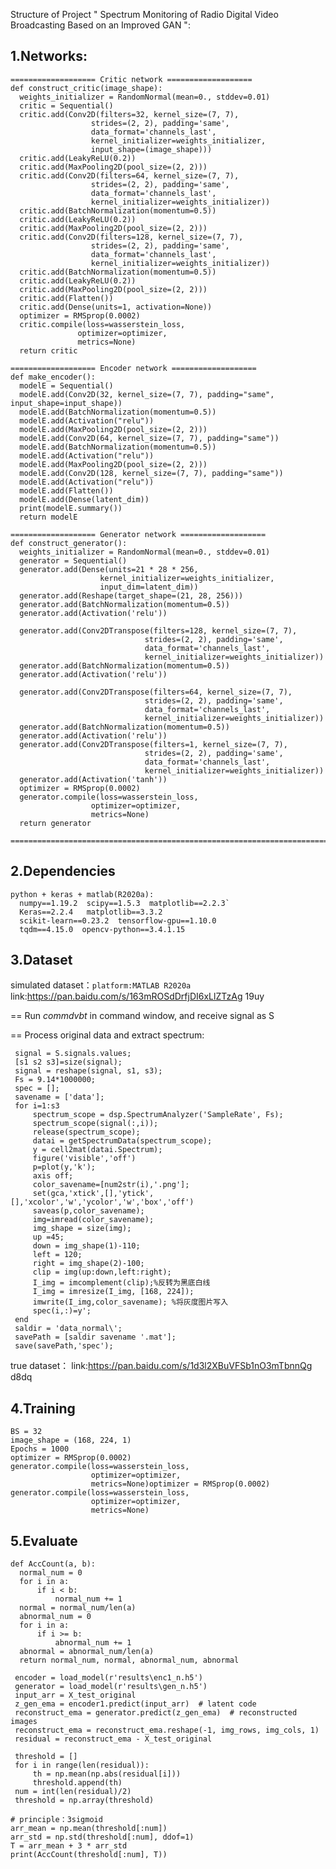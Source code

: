 Structure of Project " Spectrum Monitoring of Radio Digital Video Broadcasting Based on an Improved GAN ":

## 1.Networks:

    =================== Critic network ===================
    def construct_critic(image_shape):
      weights_initializer = RandomNormal(mean=0., stddev=0.01)
      critic = Sequential()
      critic.add(Conv2D(filters=32, kernel_size=(7, 7),
                      strides=(2, 2), padding='same',
                      data_format='channels_last',
                      kernel_initializer=weights_initializer,
                      input_shape=(image_shape)))
      critic.add(LeakyReLU(0.2))
      critic.add(MaxPooling2D(pool_size=(2, 2)))
      critic.add(Conv2D(filters=64, kernel_size=(7, 7),
                      strides=(2, 2), padding='same',
                      data_format='channels_last',
                      kernel_initializer=weights_initializer))
      critic.add(BatchNormalization(momentum=0.5))
      critic.add(LeakyReLU(0.2))
      critic.add(MaxPooling2D(pool_size=(2, 2)))
      critic.add(Conv2D(filters=128, kernel_size=(7, 7),
                      strides=(2, 2), padding='same',
                      data_format='channels_last',
                      kernel_initializer=weights_initializer))
      critic.add(BatchNormalization(momentum=0.5))
      critic.add(LeakyReLU(0.2))
      critic.add(MaxPooling2D(pool_size=(2, 2)))
      critic.add(Flatten())
      critic.add(Dense(units=1, activation=None))
      optimizer = RMSprop(0.0002)
      critic.compile(loss=wasserstein_loss,
                   optimizer=optimizer,
                   metrics=None)
      return critic
      
    =================== Encoder network ===================  
    def make_encoder():
      modelE = Sequential()
      modelE.add(Conv2D(32, kernel_size=(7, 7), padding="same", input_shape=input_shape))
      modelE.add(BatchNormalization(momentum=0.5))
      modelE.add(Activation("relu"))
      modelE.add(MaxPooling2D(pool_size=(2, 2)))
      modelE.add(Conv2D(64, kernel_size=(7, 7), padding="same"))
      modelE.add(BatchNormalization(momentum=0.5))
      modelE.add(Activation("relu"))
      modelE.add(MaxPooling2D(pool_size=(2, 2)))
      modelE.add(Conv2D(128, kernel_size=(7, 7), padding="same"))
      modelE.add(Activation("relu"))
      modelE.add(Flatten())
      modelE.add(Dense(latent_dim))
      print(modelE.summary())
      return modelE
        
    =================== Generator network ===================
    def construct_generator():
      weights_initializer = RandomNormal(mean=0., stddev=0.01)
      generator = Sequential()
      generator.add(Dense(units=21 * 28 * 256,
                        kernel_initializer=weights_initializer,
                        input_dim=latent_dim))
      generator.add(Reshape(target_shape=(21, 28, 256)))
      generator.add(BatchNormalization(momentum=0.5))
      generator.add(Activation('relu'))

      generator.add(Conv2DTranspose(filters=128, kernel_size=(7, 7),
                                  strides=(2, 2), padding='same',
                                  data_format='channels_last',
                                  kernel_initializer=weights_initializer))
      generator.add(BatchNormalization(momentum=0.5))
      generator.add(Activation('relu'))

      generator.add(Conv2DTranspose(filters=64, kernel_size=(7, 7),
                                  strides=(2, 2), padding='same',
                                  data_format='channels_last',
                                  kernel_initializer=weights_initializer))
      generator.add(BatchNormalization(momentum=0.5))
      generator.add(Activation('relu'))
      generator.add(Conv2DTranspose(filters=1, kernel_size=(7, 7),
                                  strides=(2, 2), padding='same',
                                  data_format='channels_last',
                                  kernel_initializer=weights_initializer))
      generator.add(Activation('tanh'))
      optimizer = RMSprop(0.0002)
      generator.compile(loss=wasserstein_loss,
                      optimizer=optimizer,
                      metrics=None)
      return generator
      
    ========================================================================
## 2.Dependencies
    python + keras + matlab(R2020a):
      numpy==1.19.2  scipy==1.5.3  matplotlib==2.2.3`
      Keras==2.2.4   matplotlib==3.3.2  
      scikit-learn==0.23.2  tensorflow-gpu==1.10.0
      tqdm==4.15.0  opencv-python==3.4.1.15
      

## 3.Dataset
simulated dataset：`platform:MATLAB R2020a`
   link:https://pan.baidu.com/s/163mROSdDrfjDI6xLlZTzAg  19uy 

   == Run  _commdvbt_  in command window, and receive signal as S 
   
   == Process original data and extract spectrum:
   
     signal = S.signals.values;
     [s1 s2 s3]=size(signal);
     signal = reshape(signal, s1, s3);
     Fs = 9.14*1000000;
     spec = [];
     savename = ['data'];
     for i=1:s3
         spectrum_scope = dsp.SpectrumAnalyzer('SampleRate', Fs);
         spectrum_scope(signal(:,i));
         release(spectrum_scope);
         datai = getSpectrumData(spectrum_scope);
         y = cell2mat(datai.Spectrum);
         figure('visible','off')
         p=plot(y,'k');
         axis off;
         color_savename=[num2str(i),'.png'];
         set(gca,'xtick',[],'ytick',[],'xcolor','w','ycolor','w','box','off') 
         saveas(p,color_savename);
         img=imread(color_savename);
         img_shape = size(img);
         up =45;
         down = img_shape(1)-110;
         left = 120;
         right = img_shape(2)-100;
         clip = img(up:down,left:right);
         I_img = imcomplement(clip);%反转为黑底白线
         I_img = imresize(I_img, [168, 224]);
         imwrite(I_img,color_savename); %将灰度图片写入
         spec(i,:)=y';
     end
     saldir = 'data_normal\';
     savePath = [saldir savename '.mat'];
     save(savePath,'spec'); 
     

true dataset：
   link:https://pan.baidu.com/s/1d3l2XBuVFSb1nO3mTbnnQg  d8dq
   
## 4.Training
   
    BS = 32
    image_shape = (168, 224, 1)
    Epochs = 1000
    optimizer = RMSprop(0.0002)
    generator.compile(loss=wasserstein_loss,
                      optimizer=optimizer,
                      metrics=None)optimizer = RMSprop(0.0002)
    generator.compile(loss=wasserstein_loss,
                      optimizer=optimizer,
                      metrics=None)
 

## 5.Evaluate
    def AccCount(a, b):
      normal_num = 0
      for i in a:
          if i < b:   
              normal_num += 1
      normal = normal_num/len(a)
      abnormal_num = 0
      for i in a:
          if i >= b:  
              abnormal_num += 1
      abnormal = abnormal_num/len(a)
      return normal_num, normal, abnormal_num, abnormal
      
     encoder = load_model(r'results\enc1_n.h5')
     generator = load_model(r'results\gen_n.h5')
     input_arr = X_test_original
     z_gen_ema = encoder1.predict(input_arr)  # latent code
     reconstruct_ema = generator.predict(z_gen_ema)  # reconstructed images  
     reconstruct_ema = reconstruct_ema.reshape(-1, img_rows, img_cols, 1)   
     residual = reconstruct_ema - X_test_original  
    
     threshold = []
     for i in range(len(residual)):
         th = np.mean(np.abs(residual[i]))
         threshold.append(th)
     num = int(len(residual)/2)
     threshold = np.array(threshold)

    # principle：3sigmoid
    arr_mean = np.mean(threshold[:num])
    arr_std = np.std(threshold[:num], ddof=1)
    T = arr_mean + 3 * arr_std
    print(AccCount(threshold[:num], T))




